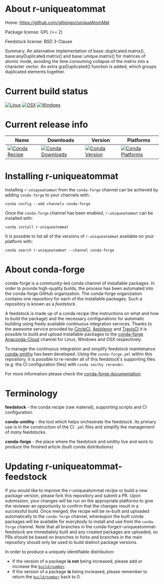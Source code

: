 About r-uniqueatommat
=====================

Home: https://github.com/gitlongor/uniqueAtomMat

Package license: GPL (>= 2)

Feedstock license: BSD 3-Clause

Summary: An alternative implementation of base::duplicated.matrix(), base:anyDuplicated.matrix() and base::unique.matrix() for matrices of atomic mode, avoiding the time consuming collapse of the matrix into a character vector. An extra grpDuplicated() function is added, which groups duplicated elements together. 



Current build status
====================

[![Linux](https://img.shields.io/circleci/project/github/conda-forge/r-uniqueatommat-feedstock/master.svg?label=Linux)](https://circleci.com/gh/conda-forge/r-uniqueatommat-feedstock)
[![OSX](https://img.shields.io/travis/conda-forge/r-uniqueatommat-feedstock/master.svg?label=macOS)](https://travis-ci.org/conda-forge/r-uniqueatommat-feedstock)
[![Windows](https://img.shields.io/appveyor/ci/conda-forge/r-uniqueatommat-feedstock/master.svg?label=Windows)](https://ci.appveyor.com/project/conda-forge/r-uniqueatommat-feedstock/branch/master)

Current release info
====================

| Name | Downloads | Version | Platforms |
| --- | --- | --- | --- |
| [![Conda Recipe](https://img.shields.io/badge/recipe-r--uniqueatommat-green.svg)](https://anaconda.org/conda-forge/r-uniqueatommat) | [![Conda Downloads](https://img.shields.io/conda/dn/conda-forge/r-uniqueatommat.svg)](https://anaconda.org/conda-forge/r-uniqueatommat) | [![Conda Version](https://img.shields.io/conda/vn/conda-forge/r-uniqueatommat.svg)](https://anaconda.org/conda-forge/r-uniqueatommat) | [![Conda Platforms](https://img.shields.io/conda/pn/conda-forge/r-uniqueatommat.svg)](https://anaconda.org/conda-forge/r-uniqueatommat) |

Installing r-uniqueatommat
==========================

Installing `r-uniqueatommat` from the `conda-forge` channel can be achieved by adding `conda-forge` to your channels with:

```
conda config --add channels conda-forge
```

Once the `conda-forge` channel has been enabled, `r-uniqueatommat` can be installed with:

```
conda install r-uniqueatommat
```

It is possible to list all of the versions of `r-uniqueatommat` available on your platform with:

```
conda search r-uniqueatommat --channel conda-forge
```


About conda-forge
=================

conda-forge is a community-led conda channel of installable packages.
In order to provide high-quality builds, the process has been automated into the
conda-forge GitHub organization. The conda-forge organization contains one repository
for each of the installable packages. Such a repository is known as a *feedstock*.

A feedstock is made up of a conda recipe (the instructions on what and how to build
the package) and the necessary configurations for automatic building using freely
available continuous integration services. Thanks to the awesome service provided by
[CircleCI](https://circleci.com/), [AppVeyor](https://www.appveyor.com/)
and [TravisCI](https://travis-ci.org/) it is possible to build and upload installable
packages to the [conda-forge](https://anaconda.org/conda-forge)
[Anaconda-Cloud](https://anaconda.org/) channel for Linux, Windows and OSX respectively.

To manage the continuous integration and simplify feedstock maintenance
[conda-smithy](https://github.com/conda-forge/conda-smithy) has been developed.
Using the ``conda-forge.yml`` within this repository, it is possible to re-render all of
this feedstock's supporting files (e.g. the CI configuration files) with ``conda smithy rerender``.

For more information please check the [conda-forge documentation](https://conda-forge.org/docs/).

Terminology
===========

**feedstock** - the conda recipe (raw material), supporting scripts and CI configuration.

**conda-smithy** - the tool which helps orchestrate the feedstock.
                   Its primary use is in the construction of the CI ``.yml`` files
                   and simplify the management of *many* feedstocks.

**conda-forge** - the place where the feedstock and smithy live and work to
                  produce the finished article (built conda distributions)


Updating r-uniqueatommat-feedstock
==================================

If you would like to improve the r-uniqueatommat recipe or build a new
package version, please fork this repository and submit a PR. Upon submission,
your changes will be run on the appropriate platforms to give the reviewer an
opportunity to confirm that the changes result in a successful build. Once
merged, the recipe will be re-built and uploaded automatically to the
`conda-forge` channel, whereupon the built conda packages will be available for
everybody to install and use from the `conda-forge` channel.
Note that all branches in the conda-forge/r-uniqueatommat-feedstock are
immediately built and any created packages are uploaded, so PRs should be based
on branches in forks and branches in the main repository should only be used to
build distinct package versions.

In order to produce a uniquely identifiable distribution:
 * If the version of a package **is not** being increased, please add or increase
   the [``build/number``](https://conda.io/docs/user-guide/tasks/build-packages/define-metadata.html#build-number-and-string).
 * If the version of a package **is** being increased, please remember to return
   the [``build/number``](https://conda.io/docs/user-guide/tasks/build-packages/define-metadata.html#build-number-and-string)
   back to 0.
